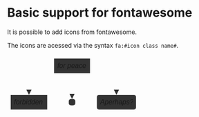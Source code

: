 # Basic support for fontawesome

It is possible to add icons from fontawesome.

The icons are acessed via the syntax `fa:#icon class name#`.

<svg xmlns="http://www.w3.org/2000/svg" aria-labelledby="chart-title-remark-mermaid-0 chart-desc-remark-mermaid-0" style="max-width:306.15625px;font-family:&quot;trebuchet ms&quot;,verdana,arial,sans-serif;font-size:16px;fill:#333" viewBox="-8 -8 306.156 134"><style></style><marker id="flowchart-pointEnd" class="marker flowchart" markerHeight="12" markerUnits="userSpaceOnUse" markerWidth="12" orient="auto" refX="10" refY="5" viewBox="0 0 10 10"><path d="m0 0 10 5-10 5z" class="arrowMarkerPath" style="stroke-width:1;stroke-dasharray:1,0"/></marker><marker id="flowchart-pointStart" class="marker flowchart" markerHeight="12" markerUnits="userSpaceOnUse" markerWidth="12" orient="auto" refX="0" refY="5" viewBox="0 0 10 10"><path d="m0 5 10 5V0z" class="arrowMarkerPath" style="stroke-width:1;stroke-dasharray:1,0"/></marker><marker id="flowchart-circleEnd" class="marker flowchart" markerHeight="11" markerUnits="userSpaceOnUse" markerWidth="11" orient="auto" refX="11" refY="5" viewBox="0 0 10 10"><circle cx="5" cy="5" r="5" class="arrowMarkerPath" style="stroke-width:1;stroke-dasharray:1,0"/></marker><marker id="flowchart-circleStart" class="marker flowchart" markerHeight="11" markerUnits="userSpaceOnUse" markerWidth="11" orient="auto" refX="-1" refY="5" viewBox="0 0 10 10"><circle cx="5" cy="5" r="5" class="arrowMarkerPath" style="stroke-width:1;stroke-dasharray:1,0"/></marker><marker id="flowchart-crossEnd" class="marker cross flowchart" markerHeight="11" markerUnits="userSpaceOnUse" markerWidth="11" orient="auto" refX="12" refY="5.2" viewBox="0 0 11 11"><path d="m1 1 9 9m0-9-9 9" class="arrowMarkerPath" style="stroke-width:2;stroke-dasharray:1,0"/></marker><marker id="flowchart-crossStart" class="marker cross flowchart" markerHeight="11" markerUnits="userSpaceOnUse" markerWidth="11" orient="auto" refX="-1" refY="5.2" viewBox="0 0 11 11"><path d="m1 1 9 9m0-9-9 9" class="arrowMarkerPath" style="stroke-width:2;stroke-dasharray:1,0"/></marker><g class="root"><g class="edgePaths"><path id="L-B-C-0" marker-end="url(#flowchart-pointEnd)" d="m101.625 34-9.896 4.167C81.833 42.333 62.042 50.667 52.146 59c-9.896 8.333-9.896 16.667-9.896 20.833V84" class="edge-thickness-normal edge-pattern-solid flowchart-link LS-B LE-C" style="fill:none"/><path id="L-B-D-0" marker-end="url(#flowchart-pointEnd)" d="M142 34v59.5" class="edge-thickness-normal edge-pattern-solid flowchart-link LS-B LE-D" style="fill:none"/><path id="L-B-E-0" marker-end="url(#flowchart-pointEnd)" d="m183.617 33.998 10.202 4.167c10.202 4.167 30.605 12.501 40.807 20.835 10.202 8.333 10.202 16.667 10.202 20.833V84" class="edge-thickness-normal edge-pattern-solid flowchart-link LS-B LE-E" style="fill:none"/></g><g class="edgeLabels"><g class="edgeLabel"><foreignObject width="0" height="0" class="label"><div xmlns="http://www.w3.org/1999/xhtml" style="display:inline-block;white-space:nowrap"><span class="edgeLabel"/></div></foreignObject></g><g class="edgeLabel"><foreignObject width="0" height="0" class="label"><div xmlns="http://www.w3.org/1999/xhtml" style="display:inline-block;white-space:nowrap"><span class="edgeLabel"/></div></foreignObject></g><g class="edgeLabel"><foreignObject width="0" height="0" class="label"><div xmlns="http://www.w3.org/1999/xhtml" style="display:inline-block;white-space:nowrap"><span class="edgeLabel"/></div></foreignObject></g></g><g class="nodes"><g id="flowchart-B-14" class="node default default" transform="translate(142 17)"><rect width="83.234" height="34" x="-41.617" y="-17" class="basic label-container" rx="0" ry="0"/><foreignObject width="68.234" height="19" class="label" transform="translate(-34.117 -9.5)"><div xmlns="http://www.w3.org/1999/xhtml" style="display:inline-block;white-space:nowrap"><span class="nodeLabel"><i class="fa fa-twitter"/>for peace</span></div></foreignObject></g><g id="flowchart-C-16" class="node default default" transform="translate(42.25 101)"><rect width="84.5" height="34" x="-42.25" y="-17" class="basic label-container" rx="0" ry="0"/><foreignObject width="69.5" height="19" class="label" transform="translate(-34.75 -9.5)"><div xmlns="http://www.w3.org/1999/xhtml" style="display:inline-block;white-space:nowrap"><span class="nodeLabel"><i class="fa fa-ban"/>forbidden</span></div></foreignObject></g><g id="flowchart-D-18" class="node default default" transform="translate(142 101)"><rect width="15" height="15" x="-7.5" y="-7.5" class="basic label-container" rx="5" ry="5"/><foreignObject width="0" height="0" class="label"><div xmlns="http://www.w3.org/1999/xhtml" style="display:inline-block;white-space:nowrap"><span class="nodeLabel"><i class="fa fa-spinner"/></span></div></foreignObject></g><g id="flowchart-E-20" class="node default default" transform="translate(244.828 101)"><rect width="90.656" height="34" x="-45.328" y="-17" class="basic label-container" rx="5" ry="5"/><foreignObject width="75.656" height="19" class="label" transform="translate(-37.828 -9.5)"><div xmlns="http://www.w3.org/1999/xhtml" style="display:inline-block;white-space:nowrap"><span class="nodeLabel">A<i class="fa fa-camera-retro"/>perhaps?</span></div></foreignObject></g></g></g></svg>
